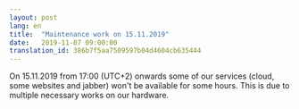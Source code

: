 ```yaml
---
layout: post
lang: en
title:  "Maintenance work on 15.11.2019"
date:   2019-11-07 09:00:00
translation_id: 386b7f5aa7509597b04d4604cb635444
---
```


On 15.11.2019 from 17:00 (UTC+2) onwards some of our services (cloud, some websites and jabber) won't be available for some hours. This is due to multiple necessary works on our hardware.
